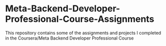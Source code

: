 # Meta-Backend-Developer-Professional-Course-Assignments
This repository contains some of the assignments and projects I completed in the Coursera/Meta Backend Developer Professional Course
